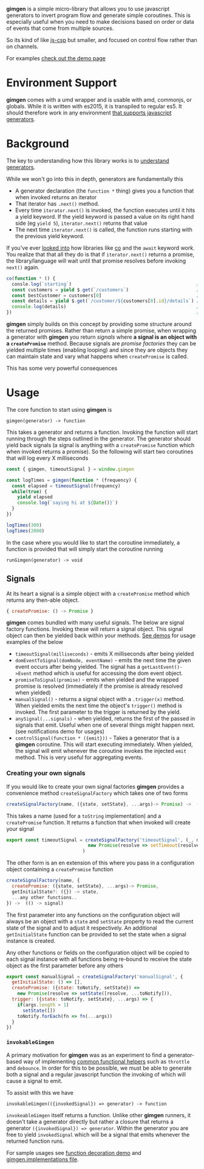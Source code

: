 **gimgen** is a simple micro-library that allows you to use javascript generators to invert program flow
and generate simple coroutines. This is especially useful when you need to make decisions based on order or data of events that come from multiple sources.

So its kind of like [js-csp](https://github.com/ubolonton/js-csp) but smaller, and focused on control flow rather than on channels.

For examples [check out the demo page](https://togakangaroo.github.io/gimgen)

# Environment Support

**gimgen** comes with a umd wrapper and is usable with amd, commonjs, or globals. While it is written with es2015, it is transpiled to
regular es5. It should therefore work in any environment [that supports javascript generators](http://kangax.github.io/compat-table/es6/#test-generators).

# Background

The key to understanding how this library works is to [understand generators](http://www.2ality.com/2015/03/es6-generators.html).

While we won't go into this in depth, generators are fundamentally this

* A generator declaration (the `function *` thing) gives you a function that when invoked returns an iterator
* That iterator has `.next()` method.
* Every time `iterator.next()` is invoked, the function executes until it hits a yield keyword. If the yield keyword is passed a value on its right hand side (eg `yield 5`), `iterator.next()` returns that value
* The next time `iterator.next()` is called, the function runs starting with the previous yield keyword.

If you've ever [looked into](http://www.2ality.com/2015/03/no-promises.html) how libraries like [co](https://www.npmjs.com/package/co)
and the `await` keyword work. You realize that that all they do is that if `iterator.next()` returns a promise, the library/language will wait
until that promise resolves before invoking `next()` again.

```js
co(function * () {
  consle.log(`starting`)                                              //run this
  const customers = yield $.get(`/customers`)                         //start query, yield promise. co waits for promise to resolve until resuming
  const bestCustomer = customers[0]                                   //this runs after the first next() call
  const details = yield $.get(`/customer/${customers[0].id}/details`) //again start query, yield promise.
  console.log(details)                                                //co runs this after the second next() call
})                                                                    //done
```

**gimgen** simply builds on this concept by providing some structure around the returned promises. Rather than return a simple promise,
when wrapping a generator with **gimgen** you return *signals* where **a signal is an object with a `createPromise`**
method. Because signals are *promise factories* they can be yielded multiple times (enabling looping) and since they are objects they
can maintain state and vary what happens when `createPromise` is called.

This has some very powerful consequences

# Usage

The core function to start using **gimgen** is

`gimgen(generator) -> function`

This takes a generator and returns a function. Invoking the function will start running through the steps outlined in the generator. The generator
should yield back signals (a signal is anything with a `createPromise` function which when invoked returns a promise). So the following will start
two coroutines that will log every X milliseconds

```js
const { gimgen, timeoutSignal } = window.gimgen

const logTimes = gimgen(function * (frequency) {
  const elapsed = timeoutSignal(frequency)
  while(true) {
    yield elapsed
    console.log(`saying hi at ${Date()}`)
  }
})

logTimes(300)
logTimes(2000)
```

In the case where you would like to start the coroutine immediately, a function is provided that will simply start the coroutine running

`runGimgen(generator) -> void`

## Signals

At its heart a signal is a simple object with a `createPromise` method which returns any then-able object.

```js
{ createPromise: () -> Promise }
```

**gimgen** comes bundled with many useful signals. The below are signal factory functions. Invoking these will return a signal object.
This signal object can then be yielded back within your methods. [See demos](https://togakangaroo.github.io/gimgen) for usage examples of the below

* `timeoutSignal(milliseconds)` - emits X milliseconds after being yielded
* `domEventToSignal(domNode, eventName)` - emits the next time the given event occurs after being yielded. The signal has a `getLastEvent()->Event` method which is useful for accessing the dom event object.
* `promiseToSignal(promise)` - emits when yielded and the wrapped promise is resolved (immediately if the promise is already resolved when yielded)
* `manualSignal()` - returns a signal object with a `.trigger(x)` method. When yielded emits the next time the object's `trigger()` method is invoked. The first parameter to the trigger is returned by the yield.
* `anySignal(...signals)` - when yielded, returns the first of the passed in signals that emit. Useful when one of several things might happen next. (see notifications demo for usages)
* `controlSignal(function * ({emit}))` - Takes a generator that is a **gimgen** coroutine. This will start executing immediately. When yielded, the signal will emit whenever the coroutine invokes the injected `emit` method. This is very useful for aggregating events.

### Creating your own signals

If you would like to create your own signal factories **gimgen** provides a convenience method `createSignalFactory` which takes one of two forms

```js
createSignalFactory(name, ({state, setState}, ...args)-> Promise) ->  (() -> signal)
```

This takes a name (used for a `toString` implementation) and a `createPromise` function. It returns a function that when invoked will create your signal

```js
export const timeoutSignal = createSignalFactory('timeoutSignal', (_, ms) =>
                              new Promise(resolve => setTimeout(resolve, ms) )
                            )
```

The other form is an en extension of this where you pass in a configuration object containing a `createPromise` function

```js
createSignalFactory(name, {
  createPromise: ({state, setState}, ...args)-> Promise,
  getInitialState?: ({}) -> state,
  ...any other functions..
}) ->  (() -> signal)
```

The first parameter into any functions on the configuration object will always be an object with a `state` and `setState` property to read the current state of the signal and to adjust it respectively.
An additional `getInitialState` function can be provided to set the state when a signal instance is created.

Any other functions or fields on the configuration object will be copied to each signal instance with all functions being re-bound to receive the
state object as the first parameter before any others

```js
export const manualSignal = createSignalFactory('manualSignal', {
  getInitialState: () => [],
  createPromise: ({state: toNotify, setState}) =>
    new Promise(resolve => setState([resolve, ...toNotify])),
  trigger: ({state: toNotify, setState}, ...args) => {
    if(args.length > 1)
      setState([])
    toNotify.forEach(fn => fn(...args))
  }
})
```

### `invokableGimgen`

A primary motivation for **gimgen** was as an experiment to find a generator-based way of implementing [common functional helpers](http://underscorejs.org/#functions)
such as `throttle` and `debounce`. In order for this to be possible, we must be able to generate both a signal and a regular javascript function the invoking of
which will cause a signal to emit.

To assist with this we have

`invokableGimgen(({invokedSignal}) => generator) -> function`

`invokeableGimgen` itself returns a function. Unlike other **gimgen** runners, it doesn't take a generator directly but rather a closure that
returns a generator `({invokedSignal}) => generator`. Within the generator you are free to yield `invokedSignal` which will be a signal that emits
whenever the returned function runs.

For sample usages see [function decoration demo](https://togakangaroo.github.io/gimgen/demo/function-decoration.html) and [gimgen.implementations file](https://github.com/togakangaroo/gimgen/blob/master/src/gimgen-implementations.js).
